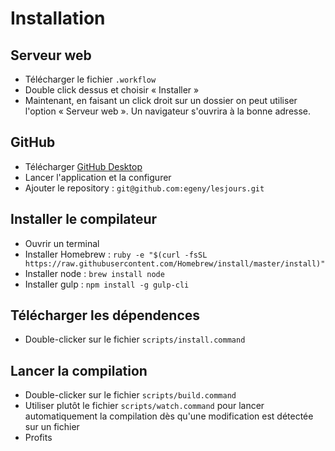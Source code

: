 # Installation

## Serveur web

* Télécharger le fichier `.workflow`
* Double click dessus et choisir « Installer »
* Maintenant, en faisant un click droit sur un dossier on peut utiliser l'option « Serveur web ». Un navigateur s'ouvrira à la bonne adresse.

## GitHub

* Télécharger [GitHub Desktop](https://central.github.com/mac/latest)
* Lancer l'application et la configurer
* Ajouter le repository : `git@github.com:egeny/lesjours.git`

## Installer le compilateur

* Ouvrir un terminal
* Installer Homebrew : `ruby -e "$(curl -fsSL https://raw.githubusercontent.com/Homebrew/install/master/install)"`
* Installer node : `brew install node`
* Installer gulp : `npm install -g gulp-cli`

## Télécharger les dépendences

* Double-clicker sur le fichier `scripts/install.command`

## Lancer la compilation

* Double-clicker sur le fichier `scripts/build.command`
* Utiliser plutôt le fichier `scripts/watch.command` pour lancer automatiquement la compilation dès qu'une modification est détectée sur un fichier
* Profits